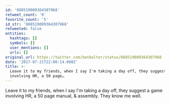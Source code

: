 ```yaml
---
id: '888519009364307968'
retweet_count: '0'
favorite_count: '5'
id_str: '888519009364307968'
retweeted: false
entities:
  hashtags: []
  symbols: []
  user_mentions: []
  urls: []
original_url: https://twitter.com/benbalter/status/888519009364307968
date: '2017-07-21T22:00:14.000Z'
title: >-
  Leave it to my friends, when I say I'm taking a day off, they suggest a game
  involving HR, a 50 page…
---
```


Leave it to my friends, when I say I'm taking a day off, they suggest a game involving HR, a 50 page manual, &amp; assembly. They know me well.